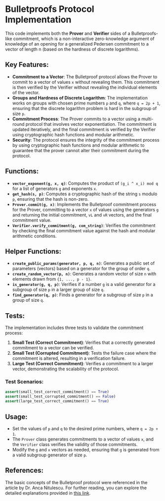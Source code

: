 # Bulletproofs Protocol Implementation

This code implements both the **Prover** and **Verifier** sides of a Bulletproofs-like commitment, which is a non-interactive zero-knowledge argument of knowledge of an opening for a generalized Pedersen commitment to a vector of length n (based on the hardness of discrete logarithms).

## Key Features:
- **Commitment to a Vector**: The Bulletproof protocol allows the Prover to commit to a vector of values `x` without revealing them. This commitment is then verified by the Verifier without revealing the individual elements of the vector.
- **Groups and Hardness of Discrete Logarithm**: The implementation works on groups with chosen prime numbers `p` and `q`, where `q = 2p + 1`, ensuring that the discrete logarithm problem is hard in the subgroup of size `p`.
- **Commitment Process**: The Prover commits to a vector using a multi-round protocol that involves vector exponentiation. The commitment is updated iteratively, and the final commitment is verified by the Verifier using cryptographic hash functions and modular arithmetic.
- **Security**: The protocol ensures the integrity of the commitment process by using cryptographic hash functions and modular arithmetic to guarantee that the prover cannot alter their commitment during the protocol.

## Functions:
- **`vector_exponent(g, x, q)`**: Computes the product of `(g_i ^ x_i) mod q` for a list of generators `g` and exponents `x`.
- **`get_hash(s, p)`**: Computes a cryptographic hash of the string `s` modulo `p`, ensuring that the hash is non-zero.
- **`Prover.commit(g, x)`**: Implements the Bulletproof commitment process for the Prover, committing to a vector `x` of values using the generators `g` and returning the initial commitment, `vL` and `vR` vectors, and the final commitment value.
- **`Verifier.verify_commitment(g, com_string)`**: Verifies the commitment by checking the final commitment value against the hash and modular arithmetic conditions.

## Helper Functions:
- **`create_public_params(generator, p, q, n)`**: Generates a public set of parameters (vectors) based on a generator for the group of order `q`.
- **`create_random_vector(p, n)`**: Generates a random vector of size `n` with elements drawn from `{1, ..., p - 1}`.
- **`is_generator(g, q, p)`**: Verifies if a number `g` is a valid generator for a subgroup of size `p` in a larger group of size `q`.
- **`find_generator(q, p)`**: Finds a generator for a subgroup of size `p` in a group of size `q`.

## Tests:
The implementation includes three tests to validate the commitment process:

1. **Small Test (Correct Commitment)**: Verifies that a correctly generated commitment to a vector can be verified.
2. **Small Test (Corrupted Commitment)**: Tests the failure case where the commitment is altered, resulting in a verification failure.
3. **Large Test (Correct Commitment)**: Verifies a commitment to a larger vector, demonstrating the scalability of the protocol.

### Test Scenarios:
```python
assert(small_test_correct_commitment() == True)
assert(small_test_corrupted_commitment() == False)
assert(large_test_correct_commitment() == True)
```

## Usage:
- Set the values of `p` and `q` to the desired prime numbers, where `q = 2p + 1`.
- The `Prover` class generates commitments to a vector of values `x`, and the `Verifier` class verifies the validity of those commitments.
- Modify the `g` and `x` vectors as needed, ensuring that `g` is generated from a valid subgroup generator of size `p`.

## References:
The basic concepts of the Bulletproof protocol were referenced in the article by Dr. Anca Nitulescu. For further reading, you can explore the detailed explanations provided in [this link](https://hackmd.io/7wcukChhRwKJwXoG2T-mkA).
